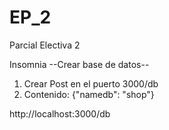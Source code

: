 # EP_2
Parcial Electiva 2

Insomnia
--Crear base de datos--
1. Crear Post en el puerto 3000/db
2. Contenido: {"namedb": "shop"}

http://localhost:3000/db
